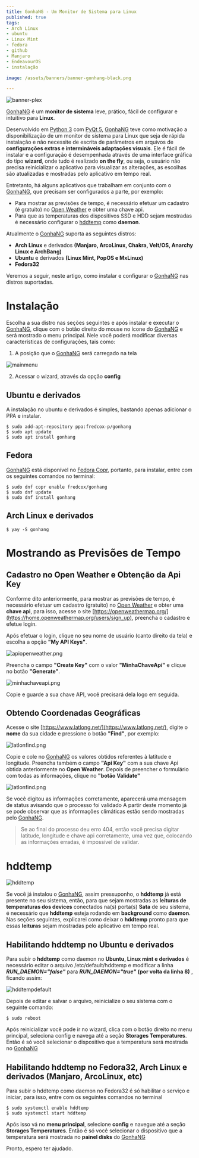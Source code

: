 ```yaml
---
title: GonhaNG - Um Monitor de Sistema para Linux
published: true
tags:
- Arch Linux
- ubuntu
- Linux Mint
- fedora 
- github
- Manjaro
- EndeavourOS
- instalação

image: /assets/banners/banner-gonhang-black.png

---
```



![banner-plex](/assets/banners/banner-gonhang.png)

[GonhaNG](https://github.com/fredcox/gonhang) é um **monitor de sistema** leve, prático, fácil de configurar 
e intuitivo para **Linux**. 

Desenvolvido em [Python 3](https://www.python.org/) com [PyQt 5](https://pypi.org/project/PyQt5/), 
[GonhaNG](https://github.com/fredcox/gonhang) teve como motivação a disponibilização de um monitor de sistema 
para Linux que seja de rápida instalação e não necessite de escrita de parâmetros em arquivos 
de **configurações extras e intermináveis adaptações visuais**. Ele é fácil de instalar e a configuração 
é desempenhada através de uma interface gráfica do tipo **wizard**, onde tudo é realizado **on the fly**, 
ou seja, o usuário não precisa reinicializar o aplicativo para visualizar as alterações, as escolhas são 
atualizadas e mostradas pelo aplicativo em tempo real.      

Entretanto, há alguns aplicativos que trabalham em conjunto com o [GonhaNG](https://github.com/fredcox/gonhang), que
precisam ser configurados a parte, por exemplo:

- Para mostrar as previsões de tempo, é necessário efetuar um cadastro (é gratuito) no 
[Open Weather](https://openweathermap.org/) e obter uma chave api. 
- Para que as temperaturas dos dispositivos SSD e HDD sejam mostradas é necessário configurar 
o [hddtemp](https://wiki.archlinux.org/index.php/Hddtemp) como **daemon**. 


Atualmente o [GonhaNG](https://github.com/fredcox/gonhang) suporta as seguintes distros:

- **Arch Linux** e derivados **(Manjaro, ArcoLinux, Chakra, Velt/OS, Anarchy Linux e ArchBang)**
- **Ubuntu** e derivados **(Linux Mint, PopOS e MxLinux)**
- **Fedora32**


Veremos a seguir, neste artigo, como instalar e configurar o [GonhaNG](https://github.com/fredcox/gonhang) 
nas distros suportadas.



# Instalação

Escolha a sua distro nas seções seguintes e após instalar e executar o [GonhaNG](https://github.com/fredcox/gonhang), 
clique com o botão direito do mouse no ícone do [GonhaNG](https://github.com/fredcox/gonhang) e será mostrado o menu
principal. Nele você poderá modificar diversas características de configurações, tais como:

1. A posição que o [GonhaNG](https://github.com/fredcox/gonhang) será carregado na tela

![mainmenu](/assets/gonhang/mainmenu.png)

2. Acessar o wizard, através da opção **config** 

## Ubuntu e derivados

A instalação no ubuntu e derivados é simples, bastando apenas adicionar o PPA e instalar.

```shell
$ sudo add-apt-repository ppa:fredcox-p/gonhang
$ sudo apt update
$ sudo apt install gonhang
```

## Fedora

[GonhaNG](https://github.com/fredcox/gonhang) está disponível no [Fedora Copr](https://copr.fedorainfracloud.org/), portanto,
para instalar, entre com os seguintes comandos no terminal:

```shell
$ sudo dnf copr enable fredcox/gonhang
$ sudo dnf update
$ sudo dnf install gonhang
```

## Arch Linux e derivados

```shell
$ yay -S gonhang
```

# Mostrando as Previsões de Tempo

## Cadastro no Open Weather e Obtenção da Api Key

Conforme dito anteriormente, para mostrar as previsões de tempo, é necessário efetuar um cadastro (gratuito) no 
[Open Weather](https://openweathermap.org/) e obter uma **chave api**, para isso, acesse o site 
[https://openweathermap.org/](https://home.openweathermap.org/users/sign_up), preencha o cadastro e efetue login.

Após efetuar o login, clique no seu nome de usuário (canto direito da tela) e escolha a opção **"My API Keys"**.  

![apiopenweather.png](/assets/gonhang/apiopenweather.png)

Preencha o campo **"Create Key"** com o valor **"MinhaChaveApi"** e clique no botão **"Generate"**.

![minhachaveapi.png](/assets/gonhang/minhachaveapi.png)

Copie e guarde a sua chave API, você precisará dela logo em seguida. 

 
## Obtendo Coordenadas Geográficas

Acesse o site [https://www.latlong.net/](https://www.latlong.net/), digite o **nome** da sua cidade e pressione o botão
**"Find"**, por exemplo:

![latlonfind.png ](/assets/gonhang/latlonfind.png )

Copie e cole no [GonhaNG](https://github.com/fredcox/gonhang) os valores obtidos referentes à latitude e longitude.
Preencha também o campo **"Api Key"** com a sua chave Api obtida anteriormente no **Open Weather**. Depois de preencher o 
formulário com todas as informações, clique no **"botão Validate"**

![latlonfind.png ](/assets/gonhang/weather.png )

Se você digitou as informações corretamente, aparecerá uma mensagem de status avisando que o processo foi validado 
A partir deste momento já se pode observar que as informações climáticas estão sendo mostradas pelo 
[GonhaNG](https://github.com/fredcox/gonhang). 

 >Se ao final do processo deu erro 404, então você precisa digitar latitude, longitude e chave api corretamente, uma vez que,
colocando as informações erradas, é impossível de validar.
 
# hddtemp

![hddtemp](/assets/gonhang/hddtemp.png)

Se você já instalou o [GonhaNG](https://github.com/fredcox/gonhang), assim pressuponho, o **hddtemp** já está presente
no seu sistema, então, para que sejam mostradas as **leituras de temperaturas dos devices** conectados na(s) porta(s) 
**Sata** de seu sistema, é necessário que **hddtemp** esteja rodando em **background** como **daemon**. Nas seções seguintes, 
explicarei como deixar o **hddtemp** pronto para que essas **leituras** sejam mostradas pelo aplicativo em tempo real.   


## Habilitando hddtemp no Ubuntu e derivados

Para subir o **hddtemp** como daemon no **Ubuntu, Linux mint e derivados** é necessário editar o arquivo /etc/default/hddtemp e
modificar a linha _**RUN_DAEMON="false"**_ para _**RUN_DAEMON="true"**_ **(por volta da linha 8)** , ficando assim:

![hddtempdefault](/assets/gonhang/hddtempdefault.png)

Depois de editar e salvar o arquivo, reinicialize o seu sistema com o seguinte comando:

```shell
$ sudo reboot
```

Após reinicializar você pode ir no wizard, clica com o botão direito no menu principal, seleciona config e navega até
 a seção **Storages Temperatures**. Então é só você selecionar o dispositivo que a temperatura será mostrada no 
 [GonhaNG](https://github.com/fredcox/gonhang)
 
 
## Habilitando hddtemp no Fedora32, Arch Linux e derivados (Manjaro, ArcoLinux, etc)

Para subir o hddtemp como daemon no Fedora32 é só habilitar o serviço e iniciar, para isso, entre com os seguintes
comandos no terminal

```shell
$ sudo systemctl enable hddtemp
$ sudo systemctl start hddtemp
```

Após isso vá no **menu principal**, selecione **config** e navegue até a seção **Storages Temperatures**. Então é só você 
selecionar o dispositivo que a temperatura será mostrada no **painel disks** do [GonhaNG](https://github.com/fredcox/gonhang)


Pronto, espero ter ajudado. 